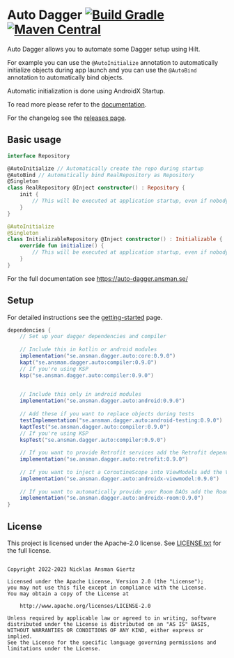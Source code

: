 Auto Dagger [![Build Gradle](https://github.com/ansman/auto-dagger/actions/workflows/gradle.yml/badge.svg?branch=main)](https://github.com/ansman/auto-dagger/actions/workflows/gradle.yml) [![Maven Central](https://img.shields.io/maven-central/v/se.ansman.dagger.auto/core.svg)](https://central.sonatype.com/search?namespace=se.ansman.dagger.auto)
===
Auto Dagger allows you to automate some Dagger setup using Hilt.

For example you can use the `@AutoInitialize` annotation to automatically initialize objects
during app launch and you can use the `@AutoBind` annotation to automatically bind objects.

Automatic initialization is done using AndroidX Startup.

To read more please refer to the [documentation](https://auto-dagger.ansman.se/).

For the changelog see the [releases page](https://github.com/ansman/auto-dagger/releases).

Basic usage
---
```kotlin
interface Repository

@AutoInitialize // Automatically create the repo during startup
@AutoBind // Automatically bind RealRepository as Repository
@Singleton
class RealRepository @Inject constructor() : Repository {
    init {
        // This will be executed at application startup, even if nobody injects it.
    }
}

@AutoInitialize
@Singleton
class InitializableRepository @Inject constructor() : Initializable {
    override fun initialize() {
        // This will be executed at application startup, even if nobody injects it.
    }
}

```

For the full documentation see https://auto-dagger.ansman.se/

Setup
---
For detailed instructions see the [getting-started](https://auto-dagger.ansman.se/latest/getting-started/) page.
```groovy
dependencies {
    // Set up your dagger dependencies and compiler
    
    // Include this in kotlin or android modules
    implementation("se.ansman.dagger.auto:core:0.9.0")
    kapt("se.ansman.dagger.auto:compiler:0.9.0")
    // If you're using KSP
    ksp("se.ansman.dagger.auto:compiler:0.9.0")
    

    // Include this only in android modules
    implementation("se.ansman.dagger.auto:android:0.9.0")
    
    // Add these if you want to replace objects during tests
    testImplementation("se.ansman.dagger.auto:android-testing:0.9.0")
    kaptTest("se.ansman.dagger.auto:compiler:0.9.0")
    // If you're using KSP
    kspTest("se.ansman.dagger.auto:compiler:0.9.0")
    
    // If you want to provide Retrofit services add the Retrofit dependency
    implementation("se.ansman.dagger.auto:retrofit:0.9.0")
    
    // If you want to inject a CoroutineScope into ViewModels add the ViewModel dependency
    implementation("se.ansman.dagger.auto:androidx-viewmodel:0.9.0")
    
    // If you want to automatically provide your Room DAOs add the Room dependency
    implementation("se.ansman.dagger.auto:androidx-room:0.9.0")
}
```

License
---
This project is licensed under the Apache-2.0 license. See [LICENSE.txt](LICENSE.txt) for the full license.
```plain

Copyright 2022-2023 Nicklas Ansman Giertz

Licensed under the Apache License, Version 2.0 (the "License");
you may not use this file except in compliance with the License.
You may obtain a copy of the License at

    http://www.apache.org/licenses/LICENSE-2.0

Unless required by applicable law or agreed to in writing, software
distributed under the License is distributed on an "AS IS" BASIS,
WITHOUT WARRANTIES OR CONDITIONS OF ANY KIND, either express or implied.
See the License for the specific language governing permissions and
limitations under the License.
```
